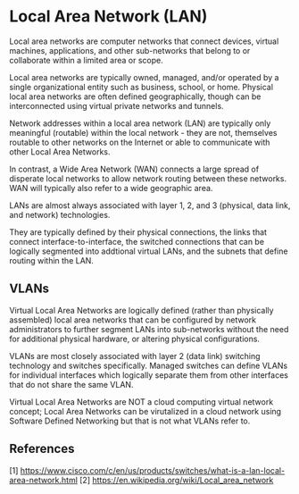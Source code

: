 # Local Area Network (LAN)

Local area networks are computer networks that connect devices, virtual machines, applications, and other sub-networks that belong to or collaborate within a limited area or scope.

Local area networks are typically owned, managed, and/or operated by a single organizational entity such as business, school, or home. Physical local area networks are often defined geographically, though can be interconnected using virtual private networks and tunnels.

Network addresses within a local area network (LAN) are typically only meaningful (routable) within the local network - they are not, themselves routable to other networks on the Internet or able to communicate with other Local Area Networks.

In contrast, a Wide Area Network (WAN) connects a large spread of disperate local networks to allow network routing between these networks. WAN will typically also refer to a wide geographic area.

LANs are almost always associated with layer 1, 2, and 3 (physical, data link, and network) technologies.

They are typically defined by their physical connections, the links that connect interface-to-interface, the switched connections that can be logically segmented into addtional virtual LANs, and the subnets that define routing within the LAN.

## VLANs

Virtual Local Area Networks are logically defined (rather than physically assembled) local area networks that can be configured by network administrators to further segment LANs into sub-networks without the need for additional physical hardware, or altering physical configurations.

VLANs are most closely associated with layer 2 (data link) switching technology and switches specifically. Managed switches can define VLANs for individual interfaces which logically separate them from other interfaces that do not share the same VLAN.

Virtual Local Area Networks are NOT a cloud computing virtual network concept; Local Area Networks can be virutalized in a cloud network using Software Defined Networking but that is not what VLANs refer to.

## References

[1] https://www.cisco.com/c/en/us/products/switches/what-is-a-lan-local-area-network.html
[2] https://en.wikipedia.org/wiki/Local_area_network